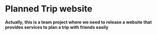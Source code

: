# Planned Trip website
**Actually, this is a team project where we need to release a website that provides services to plan a trip with friends easily**